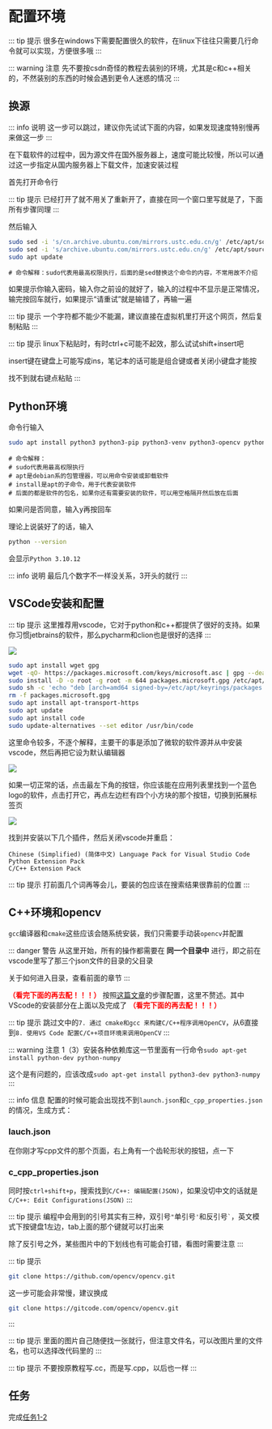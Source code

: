# 配置环境
::: tip 提示
很多在windows下需要配置很久的软件，在linux下往往只需要几行命令就可以实现，方便很多哦
:::

::: warning 注意
先不要按csdn奇怪的教程去装别的环境，尤其是c和c++相关的，不然装别的东西的时候会遇到更令人迷惑的情况
:::

## 换源
::: info 说明
这一步可以跳过，建议你先试试下面的内容，如果发现速度特别慢再来做这一步
:::

在下载软件的过程中，因为源文件在国外服务器上，速度可能比较慢，所以可以通过这一步指定从国内服务器上下载文件，加速安装过程

首先打开命令行

::: tip 提示
已经打开了就不用关了重新开了，直接在同一个窗口里写就是了，下面所有步骤同理
:::

然后输入

``` bash
sudo sed -i 's/cn.archive.ubuntu.com/mirrors.ustc.edu.cn/g' /etc/apt/sources.list
sudo sed -i 's/archive.ubuntu.com/mirrors.ustc.edu.cn/g' /etc/apt/sources.list
sudo apt update
```
```
# 命令解释：sudo代表用最高权限执行，后面的是sed替换这个命令的内容，不常用故不介绍
```

如果提示你输入密码，输入你之前设的就好了，输入的过程中不显示是正常情况，输完按回车就行，如果提示“请重试”就是输错了，再输一遍

::: tip 提示
一个字符都不能少不能漏，建议直接在虚拟机里打开这个网页，然后复制粘贴
:::

::: tip 提示
linux下粘贴时，有时ctrl+c可能不起效，那么试试shift+insert吧

insert键在键盘上可能写成ins，笔记本的话可能是组合键或者关闭小键盘才能按

找不到就右键点粘贴
:::

## Python环境
命令行输入

``` bash
sudo apt install python3 python3-pip python3-venv python3-opencv python-is-python3
```
```
# 命令解释：
# sudo代表用最高权限执行
# apt是debian系的包管理器，可以用命令安装或卸载软件
# install是apt的子命令，用于代表安装软件
# 后面的都是软件的包名，如果你还有需要安装的软件，可以用空格隔开然后放在后面
```

如果问是否同意，输入y再按回车

理论上说装好了的话，输入

``` bash
python --version
```

会显示`Python 3.10.12`

::: info 说明
最后几个数字不一样没关系，3开头的就行
:::

## VSCode安装和配置
::: tip 提示
这里推荐用vscode，它对于python和c++都提供了很好的支持。如果你习惯jetbrains的软件，那么pycharm和clion也是很好的选择
:::

![](https://mirror.ghproxy.com/raw.githubusercontent.com/Aikoyori/ProgrammingVTuberLogos/main/VSCode/VSCode-Thick.png)

``` bash
sudo apt install wget gpg
wget -qO- https://packages.microsoft.com/keys/microsoft.asc | gpg --dearmor > packages.microsoft.gpg
sudo install -D -o root -g root -m 644 packages.microsoft.gpg /etc/apt/keyrings/packages.microsoft.gpg
sudo sh -c 'echo "deb [arch=amd64 signed-by=/etc/apt/keyrings/packages.microsoft.gpg] https://packages.microsoft.com/repos/code stable main" > /etc/apt/sources.list.d/vscode.list'
rm -f packages.microsoft.gpg
sudo apt install apt-transport-https
sudo apt update
sudo apt install code
sudo update-alternatives --set editor /usr/bin/code
```

这里命令较多，不逐个解释，主要干的事是添加了微软的软件源并从中安装vscode，然后再把它设为默认编辑器

![](/vscode.jpg)

如果一切正常的话，点击最左下角的按钮，你应该能在应用列表里找到一个蓝色logo的软件，点击打开它，再点左边栏有四个小方块的那个按钮，切换到拓展标签页

![](/home-screenshot-linux-lg.png)

找到并安装以下几个插件，然后关闭vscode并重启：

```
Chinese (Simplified) (简体中文) Language Pack for Visual Studio Code
Python Extension Pack
C/C++ Extension Pack
```

::: tip 提示
打前面几个词再等会儿，要装的包应该在搜索结果很靠前的位置
:::

## C++环境和opencv
`gcc`编译器和`cmake`这些应该会随系统安装，我们只需要手动装`opencv`并配置

::: danger 警告
从这里开始，所有的操作都需要在 **同一个目录中** 进行，即之前在vscode里写了那三个json文件的目录的父目录

关于如何进入目录，查看前面的章节
:::

<strong style="color: red">（看完下面的再去配！！！）</strong> 按照[这篇文章](https://www.cnblogs.com/booturbo/p/17399215.html)的步骤配置，这里不赘述。其中VScode的安装部分在上面以及完成了  <strong style="color: red">（看完下面的再去配！！！）</strong>

::: tip 提示
跳过文中的`7. 通过 cmake和gcc 来构建C/C++程序调用OpenCV`，从6直接到`8. 使用VS Code 配置C/C++项目环境来调用OpenCV`
:::

::: warning 注意
1（3）安装各种依赖库这一节里面有一行命令`sudo apt-get install python-dev python-numpy`

这个是有问题的，应该改成`sudo apt-get install python3-dev python3-numpy`
:::

::: info 信息
配置的时候可能会出现找不到`launch.json`和`c_cpp_properties.json`的情况，生成方式：

### lauch.json
在你刚才写cpp文件的那个页面，右上角有一个齿轮形状的按钮，点一下

### c_cpp_properties.json
同时按`ctrl+shift+p`，搜索找到`C/C++: 编辑配置(JSON)`，如果没切中文的话就是`C/C++: Edit Configurations(JSON)`
:::

::: tip 提示
编程中会用到的引号其实有三种，双引号` " `单引号` ' `和反引号``` ` ```，英文模式下按键盘1左边，tab上面的那个键就可以打出来

除了反引号之外，某些图片中的下划线也有可能会打错，看图时需要注意
:::

::: tip 提示
``` bash
git clone https://github.com/opencv/opencv.git
```
这一步可能会非常慢，建议换成
``` bash
git clone https://gitcode.com/opencv/opencv.git
```
:::

::: tip 提示
里面的图片自己随便找一张就行，但注意文件名，可以改图片里的文件名，也可以选择改代码里的
:::

::: tip 提示
不要按原教程写.cc，而是写.cpp，以后也一样
:::

## 任务
完成[任务1-2](../tasks/1)
